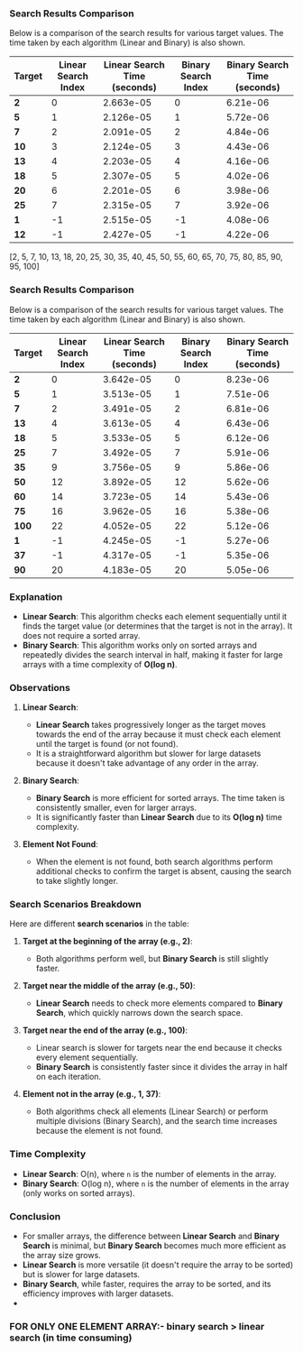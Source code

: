 
### Search Results Comparison

Below is a comparison of the search results for various target values. The time taken by each algorithm (Linear and Binary) is also shown.

| Target | Linear Search Index | Linear Search Time (seconds) | Binary Search Index | Binary Search Time (seconds) |
|--------|---------------------|------------------------------|---------------------|-----------------------------|
| **2**  | 0                   | 2.663e-05                    | 0                   | 6.21e-06                    |
| **5**  | 1                   | 2.126e-05                    | 1                   | 5.72e-06                    |
| **7**  | 2                   | 2.091e-05                    | 2                   | 4.84e-06                    |
| **10** | 3                   | 2.124e-05                    | 3                   | 4.43e-06                    |
| **13** | 4                   | 2.203e-05                    | 4                   | 4.16e-06                    |
| **18** | 5                   | 2.307e-05                    | 5                   | 4.02e-06                    |
| **20** | 6                   | 2.201e-05                    | 6                   | 3.98e-06                    |
| **25** | 7                   | 2.315e-05                    | 7                   | 3.92e-06                    |
| **1**  | -1                  | 2.515e-05                    | -1                  | 4.08e-06                    |
| **12** | -1                  | 2.427e-05                    | -1                  | 4.22e-06                    |



[2, 5, 7, 10, 13, 18, 20, 25, 30, 35, 40, 45, 50, 55, 60, 65, 70, 75, 80, 85, 90, 95, 100]
### Search Results Comparison

Below is a comparison of the search results for various target values. The time taken by each algorithm (Linear and Binary) is also shown.

| Target | Linear Search Index | Linear Search Time (seconds) | Binary Search Index | Binary Search Time (seconds) |
|--------|---------------------|------------------------------|---------------------|-----------------------------|
| **2**  | 0                   | 3.642e-05                    | 0                   | 8.23e-06                    |
| **5**  | 1                   | 3.513e-05                    | 1                   | 7.51e-06                    |
| **7**  | 2                   | 3.491e-05                    | 2                   | 6.81e-06                    |
| **13** | 4                   | 3.613e-05                    | 4                   | 6.43e-06                    |
| **18** | 5                   | 3.533e-05                    | 5                   | 6.12e-06                    |
| **25** | 7                   | 3.492e-05                    | 7                   | 5.91e-06                    |
| **35** | 9                   | 3.756e-05                    | 9                   | 5.86e-06                    |
| **50** | 12                  | 3.892e-05                    | 12                  | 5.62e-06                    |
| **60** | 14                  | 3.723e-05                    | 14                  | 5.43e-06                    |
| **75** | 16                  | 3.962e-05                    | 16                  | 5.38e-06                    |
| **100**| 22                  | 4.052e-05                    | 22                  | 5.12e-06                    |
| **1**  | -1                  | 4.245e-05                    | -1                  | 5.27e-06                    |
| **37** | -1                  | 4.317e-05                    | -1                  | 5.35e-06                    |
| **90** | 20                  | 4.183e-05                    | 20                  | 5.05e-06                    |

### Explanation

- **Linear Search**: This algorithm checks each element sequentially until it finds the target value (or determines that the target is not in the array). It does not require a sorted array.
- **Binary Search**: This algorithm works only on sorted arrays and repeatedly divides the search interval in half, making it faster for large arrays with a time complexity of **O(log n)**.

### Observations

1. **Linear Search**:
   - **Linear Search** takes progressively longer as the target moves towards the end of the array because it must check each element until the target is found (or not found).
   - It is a straightforward algorithm but slower for large datasets because it doesn't take advantage of any order in the array.

2. **Binary Search**:
   - **Binary Search** is more efficient for sorted arrays. The time taken is consistently smaller, even for larger arrays.
   - It is significantly faster than **Linear Search** due to its **O(log n)** time complexity.

3. **Element Not Found**:
   - When the element is not found, both search algorithms perform additional checks to confirm the target is absent, causing the search to take slightly longer.

### Search Scenarios Breakdown

Here are different **search scenarios** in the table:

1. **Target at the beginning of the array (e.g., 2)**:
   - Both algorithms perform well, but **Binary Search** is still slightly faster.
   
2. **Target near the middle of the array (e.g., 50)**:
   - **Linear Search** needs to check more elements compared to **Binary Search**, which quickly narrows down the search space.
   
3. **Target near the end of the array (e.g., 100)**:
   - Linear search is slower for targets near the end because it checks every element sequentially.
   - **Binary Search** is consistently faster since it divides the array in half on each iteration.

4. **Element not in the array (e.g., 1, 37)**:
   - Both algorithms check all elements (Linear Search) or perform multiple divisions (Binary Search), and the search time increases because the element is not found.

### Time Complexity

- **Linear Search**: O(n), where `n` is the number of elements in the array.
- **Binary Search**: O(log n), where `n` is the number of elements in the array (only works on sorted arrays).

### Conclusion

- For smaller arrays, the difference between **Linear Search** and **Binary Search** is minimal, but **Binary Search** becomes much more efficient as the array size grows.
- **Linear Search** is more versatile (it doesn't require the array to be sorted) but is slower for large datasets.
- **Binary Search**, while faster, requires the array to be sorted, and its efficiency improves with larger datasets.
- 
### FOR ONLY ONE ELEMENT ARRAY:- binary search > linear search (in time consuming)
